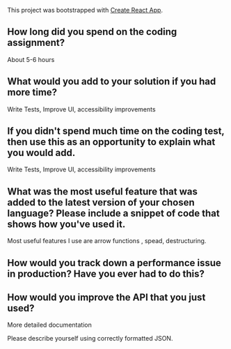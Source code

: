 This project was bootstrapped with [Create React App](https://github.com/facebook/create-react-app).

## How long did you spend on the coding assignment?

About 5-6 hours

## What would you add to your solution if you had more time?

Write Tests, Improve UI, accessibility improvements

## If you didn't spend much time on the coding test, then use this as an opportunity to explain what you would add.

Write Tests, Improve UI, accessibility improvements

## What was the most useful feature that was added to the latest version of your chosen language? Please include a snippet of code that shows how you've used it.

Most useful features I use are arrow functions , spead, destructuring.

## How would you track down a performance issue in production? Have you ever had to do this?

## How would you improve the API that you just used?

More detailed documentation

Please describe yourself using correctly formatted JSON.
